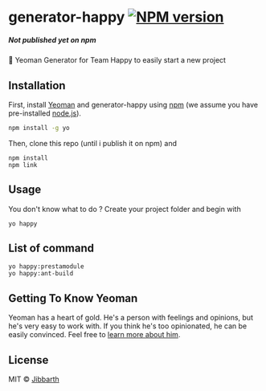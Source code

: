 # generator-happy [![NPM version][npm-image]][npm-url] 
##### *Not published yet on npm*

:metal: Yeoman Generator for Team Happy to easily start a new project


## Installation

First, install [Yeoman](http://yeoman.io) and generator-happy using [npm](https://www.npmjs.com/) (we assume you have pre-installed [node.js](https://nodejs.org/)).

```bash
npm install -g yo
```

Then, clone this repo (until i publish it on npm) and
```
npm install
npm link
```


## Usage

You don't know what to do ? Create your project folder and begin with
```
yo happy
```

## List of command

```
yo happy:prestamodule
yo happy:ant-build
```

## Getting To Know Yeoman

Yeoman has a heart of gold. He&#39;s a person with feelings and opinions, but he&#39;s very easy to work with. If you think he&#39;s too opinionated, he can be easily convinced. Feel free to [learn more about him](http://yeoman.io/).

## License

MIT © [Jibbarth]()

[npm-image]: https://badge.fury.io/js/generator-happy.svg
[npm-url]: https://npmjs.org/package/generator-happy
[travis-image]: https://travis-ci.org/Jibbarth/generator-happy.svg?branch=master
[travis-url]: https://travis-ci.org/Jibbarth/generator-happy
[daviddm-image]: https://david-dm.org/Jibbarth/generator-happy.svg?theme=shields.io
[daviddm-url]: https://david-dm.org/Jibbarth/generator-happy

